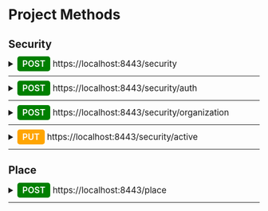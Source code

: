 # Project Methods

## Security

<details>
<summary style="font-size: 17px">
<span  style="font-weight: 600; background-color: green; color: white; padding: 5px 10px; border-radius: 5px">POST</span> https://localhost:8443/security
</summary>
<p>Description: Регистрация обычного пользователя</p>

---
RequestBody
```
{
    "email": String,
    "password": String,
    "full_name": String,
    "phone_number": String,
    "birthday": Date
}
```
ResponseBody
```
{
    "message": String
}
```
</details>

---
<details>
<summary style="font-size: 17px">
<span  style="font-weight: 600; background-color: green; color: white; padding: 5px 10px; border-radius: 5px">POST</span> https://localhost:8443/security/auth
</summary>
<p>Description: Регистрация пользователя</p>

---
RequestBody
```
{
    "email": String,
    "password": String,
    "role": String
}
```
ResponseBody
```
{
    "message": String
}
```
</details>

---
<details>
<summary style="font-size: 17px">
<span  style="font-weight: 600; background-color: green; color: white; padding: 5px 10px; border-radius: 5px">POST</span> https://localhost:8443/security/organization
</summary>
<p>Description: Регистрация организации</p>

---
RequestBody
```
{
    "email": String,
    "password": String,
    "contact_phone": String,
    "full_name_organization": String,
    "full_name_signatory": String,
    "inn": String (max size 10),
    "kbk": String (max size 20),
    "kpp": String (max size 9),
    "ogrn": String (max size 13),
    "oktmo": String (max size 11),
    "legal_address": String,
    "name_payer": String,
    "position_signatory": String,
    "postal_address": String (max size 6)
}
```
ResponseBody
```
{
    "message": String
}
```
</details>

---
<details>
<summary style="font-size: 17px">
<span  style="font-weight: 600; background-color: orange; color: white; padding: 5px 10px; border-radius: 5px">PUT</span> https://localhost:8443/security/active
</summary>
<p>Description: Активация пользователя</p>

---
RequestBody
```
{
    "email": String,
    "code": String
}
```
ResponseBody
```
{
    "message": String
}
```
</details>

---
## Place

<details>
<summary style="font-size: 17px">
<span  style="font-weight: 600; background-color: green; color: white; padding: 5px 10px; border-radius: 5px">POST</span> https://localhost:8443/place
</summary>
<p>Description: Создания площадки и добавления её к организации</p>
<p>Authorization - TRUE</p>

---
RequestBody
```
{
    "address": String,
    "place_name": String,
    "city": String
}
```
ResponseBody
```
{
    "message": String
}
```
</details>

---